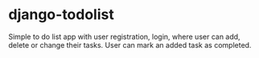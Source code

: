 # django-todolist
Simple to do list app with user registration, login, where user can add, delete or change their tasks. User can mark an added task as completed.
